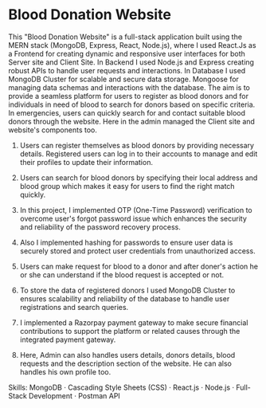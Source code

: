 # Blood Donation Website

This "Blood Donation Website" is a full-stack application built using the MERN stack (MongoDB, Express, React, Node.js), where I used React.Js as a Frontend for creating dynamic and responsive user interfaces for both Server site and Client Site. In Backend I used Node.js and Express creating robust APIs to handle user requests and interactions. In Database I used MongoDB Cluster for scalable and secure data storage. Mongoose for managing data schemas and interactions with the database. The aim is to provide a seamless platform for users to register as blood donors and for individuals in need of blood to search for donors based on specific criteria. In emergencies, users can quickly search for and contact suitable blood donors through the website. Here in the admin managed the Client site and website's components too.

1. Users can register themselves as blood donors by providing necessary details. Registered users can log in to their accounts to manage and edit their profiles to update their information.

2. Users can search for blood donors by specifying their local address and blood group which makes it easy for users to find the right match quickly.

3. In this project, I implemented OTP (One-Time Password) verification to overcome user's forgot password issue which enhances the security and reliability of the password recovery process.

4. Also I implemented hashing for passwords to ensure user data is securely stored and protect user credentials from unauthorized access.

5. Users can make request for blood to a donor and after doner's action he or she can understand if the blood request is accepted or not.  

6. To store the data of registered donors I used MongoDB Cluster to ensures scalability and reliability of the database to handle user registrations and search queries.

7. I implemented a Razorpay payment gateway to make secure financial contributions to support the platform or related causes through the integrated payment gateway.

8. Here, Admin can also handles users details, donors details, blood requests and the description section of the website. He can also handles his own profile too.

Skills: MongoDB · Cascading Style Sheets (CSS) · React.js · Node.js · Full-Stack Development · Postman API
